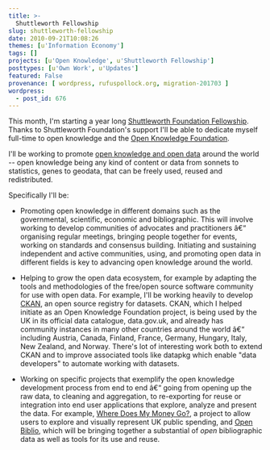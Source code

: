 ```yaml
---
title: >-
  Shuttleworth Fellowship
slug: shuttleworth-fellowship
date: 2010-09-21T10:08:26
themes: [u'Information Economy']
tags: []
projects: [u'Open Knowledge', u'Shuttleworth Fellowship']
posttypes: [u'Own Work', u'Updates']
featured: False
provenance: [ wordpress, rufuspollock.org, migration-201703 ]
wordpress:
  - post_id: 676
---
```


This month, I'm starting a year long [Shuttleworth Foundation Fellowship](http://www.shuttleworthfoundation.org/fellows/). Thanks to Shuttleworth Foundation's support I'll be able to dedicate myself full-time to open knowledge and the [Open Knowledge Foundation](http://okfn.org/).

I'll be working to promote [open knowledge and open data](http://opendefinition.org/) around the world -- open knowledge being any kind of content or data from sonnets to
statistics, genes to geodata, that can be freely used, reused and redistributed.

Specifically I'll be:

* Promoting open knowledge in different domains such as the governmental,
scientific, economic and bibliographic. This will involve working to
develop communities of advocates and practitioners â€“ organising
regular meetings, bringing people together for events, working
on standards and consensus building. Initiating and sustaining
independent and active communities, using, and
promoting open data in different fields is key to advancing open
knowledge around the world.

* Helping to grow the open data ecosystem, for example by adapting the
tools and methodologies of the free/open source software community for
use with open data. For example, I'll be working heavily to develop
[CKAN](http://okfn.org/projects/ckan/), an open source registry for datasets. CKAN, which I helped
initiate as an Open Knowledge Foundation project, is being used by the
UK in its official data catalogue, data.gov.uk, and already has
community instances in many other countries around the world â€“
including Austria, Canada, Finland, France, Germany, Hungary, Italy,
New Zealand, and Norway. There's lot of interesting work both to
extend CKAN and to improve associated tools like datapkg which enable
"data developers" to automate working with datasets.

* Working on specific projects that exemplify the open knowledge
development process from end to end â€“ going from opening up the raw
data, to cleaning and aggregation, to re-exporting for reuse or
integration into end user applications that explore, analyze and
present the data. For example, [Where Does My Money Go?](http://www.wheredoesmymoneygo.org/), a project to
allow users to explore and visually represent UK public spending, and
[Open Biblio](http://openbiblio.net/), which will be bringing together a substantial of *open* bibliographic data as well as tools for its use and reuse.

